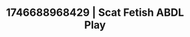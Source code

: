 ---
categories:
- Alt romance
- AI-generated
- Erotic dream roleplay
- Breath play
- Slow strip tease
- Voyeur fantasy
- ASMR
- Cosplay
image: /assets/images/1746688968429.jpg
layout: post
seo:
  description: Featured content with high-quality ABDL Play, Scat Fetish. HD images
    available.
  keywords: ABDL Play, Scat Fetish
  og_image: /assets/images/1746688968429.jpg
  schema_type: VisualArtwork
tags:
- ABDL Play
- '#1746688968429'
- Scat Fetish
title: 1746688968429 | Scat Fetish ABDL Play
---